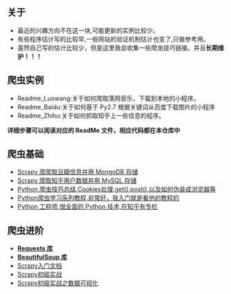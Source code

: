 ## 关于

* 最近的兴趣方向不在这一块,可能更新的实例比较少。
* 有些程序估计写的比较早,一些网站的验证机制估计也变了,只做参考用。
* 虽然自己写的估计比较少，但是这里我会收集一些爬虫技巧链接。并且**长期维护！！！**

## 爬虫实例

* Readme_Luowang:关于如何爬取落网音乐，下载到本地的小程序。
* Readme_Baidu:关于如何基于 Py2.7 根据关键词从百度下载图片的小程序
* Readme_Zhihu:关于如何抓取知乎上一些信息的程序。


**详细步骤可以阅读对应的 ReadMe 文件，相应代码都在本仓库中**


## 爬虫基础

* [Scrapy 爬爬取豆瓣信息并用 MongoDB 存储](http://1992mrwang.blog.51cto.com/3265935/1583539)
* [Scrapy 爬取知乎用户数据并用 MySQL 存储](http://python.jobbole.com/85125/)
* [Python 爬虫技巧总结,Cookies处理,get(),post(),以及如何伪装成浏览器等](http://www.codeceo.com/article/python-spider-skills.html#0-tsina-1-54529-397232819ff9a47a7b7e80a40613cfe1)
* [Python爬虫学习系列教程,非常好，我入门就是看他的教程的](http://cuiqingcai.com/1052.html)
* [Python 工程师,很全面的 Python 技术,在知乎有专栏](http://zhuanlan.zhihu.com/xlz-d)

## 爬虫进阶 

* [**Requests 库**](http://cn.python-requests.org/zh_CN/latest/user/quickstart.html)
* [**BeautifulSoup 库**](http://beautifulsoup.readthedocs.io/zh_CN/latest/)
* [Scrapy入门文档](http://scrapy-chs.readthedocs.org/zh_CN/0.24/intro/tutorial.html)
* [Scrapy初级实战](http://www.ituring.com.cn/article/114408)
* [Scrapy初级实战之数据可视化](http://aljun.me/post/9)



